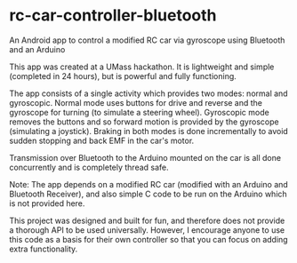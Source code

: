 # rc-car-controller-bluetooth
An Android app to control a modified RC car via gyroscope using Bluetooth and an Arduino

This app was created at a UMass hackathon. It is lightweight and simple (completed in 24 hours),
but is powerful and fully functioning.

The app consists of a single activity which provides two modes: normal and gyroscopic. Normal mode
uses buttons for drive and reverse and the gyroscope for turning (to simulate a steering wheel). 
Gyroscopic mode removes the buttons and so forward motion is provided by the gyroscope (simulating
a joystick). Braking in both modes is done incrementally to avoid sudden stopping and back EMF in 
the car's motor.

Transmission over Bluetooth to the Arduino mounted on the car is all done concurrently and is completely
thread safe.

Note: The app depends on a modified RC car (modified with an Arduino and Bluetooth Receiver), 
and also simple C code to be run on the Arduino which is not provided here. 

This project was designed and built for fun, and therefore does not provide a thorough API to be used
universally. However, I encourage anyone to use this code as a basis for their own controller so that 
you can focus on adding extra functionality.

